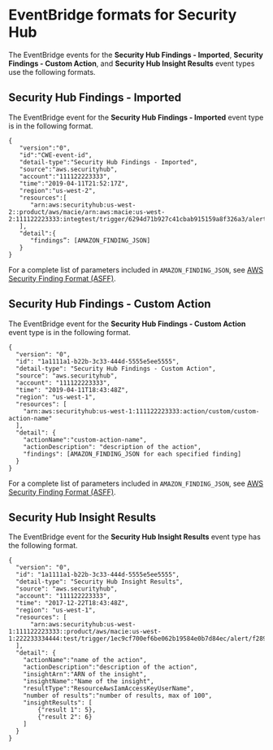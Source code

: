 # EventBridge formats for Security Hub<a name="securityhub-cwe-event-formats"></a>

The EventBridge events for the **Security Hub Findings \- Imported**, **Security Findings \- Custom Action**, and **Security Hub Insight Results** event types use the following formats\.

## Security Hub Findings \- Imported<a name="securityhub-cwe-event-formats-findings-imported"></a>

The EventBridge event for the **Security Hub Findings \- Imported** event type is in the following format\.

```
{
   "version":"0",
   "id":"CWE-event-id",
   "detail-type":"Security Hub Findings - Imported",
   "source":"aws.securityhub",
   "account":"111122223333",
   "time":"2019-04-11T21:52:17Z",
   "region":"us-west-2",
   "resources":[
      "arn:aws:securityhub:us-west-2::product/aws/macie/arn:aws:macie:us-west-2:111122223333:integtest/trigger/6294d71b927c41cbab915159a8f326a3/alert/f2893b211841"
   ],
   "detail":{
      "findings”: [AMAZON_FINDING_JSON]
   }
}
```

For a complete list of parameters included in `AMAZON_FINDING_JSON`, see [AWS Security Finding Format \(ASFF\)](securityhub-findings-format.md)\.

## Security Hub Findings \- Custom Action<a name="securityhub-cwe-event-formats-findings-custom-action"></a>

The EventBridge event for the **Security Hub Findings \- Custom Action** event type is in the following format\.

```
{
  "version": "0",
  "id": "1a1111a1-b22b-3c33-444d-5555e5ee5555",
  "detail-type": "Security Hub Findings - Custom Action",
  "source": "aws.securityhub",
  "account": "111122223333",
  "time": "2019-04-11T18:43:48Z",
  "region": "us-west-1",
  "resources": [
    "arn:aws:securityhub:us-west-1:111122223333:action/custom/custom-action-name"
  ],
  "detail": {
    "actionName":"custom-action-name",
    "actionDescription": "description of the action",
    "findings": [AMAZON_FINDING_JSON for each specified finding]
  }
}
```

For a complete list of parameters included in `AMAZON_FINDING_JSON`, see [AWS Security Finding Format \(ASFF\)](securityhub-findings-format.md)\.

## Security Hub Insight Results<a name="securityhub-cwe-event-formats-insight-results"></a>

The EventBridge event for the **Security Hub Insight Results** event type has the following format\.

```
{ 
  "version": "0",
  "id": "1a1111a1-b22b-3c33-444d-5555e5ee5555",
  "detail-type": "Security Hub Insight Results",
  "source": "aws.securityhub",
  "account": "111122223333",
  "time": "2017-12-22T18:43:48Z",
  "region": "us-west-1",
  "resources": [
      "arn:aws:securityhub:us-west-1:111122223333::product/aws/macie:us-west-1:222233334444:test/trigger/1ec9cf700ef6be062b19584e0b7d84ec/alert/f2893b211841"
  ],
  "detail": {
    "actionName":"name of the action",
    "actionDescription":"description of the action",
    "insightArn":"ARN of the insight",
    "insightName":"Name of the insight",
    "resultType":"ResourceAwsIamAccessKeyUserName",
    "number of results":"number of results, max of 100",
    "insightResults": [
        {"result 1": 5},
        {"result 2": 6}
    ]
  }
}
```